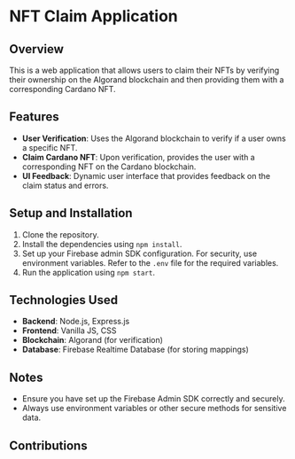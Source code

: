 # NFT Claim Application

## Overview

This is a web application that allows users to claim their NFTs by verifying their ownership on the Algorand blockchain and then providing them with a corresponding Cardano NFT.

## Features

- **User Verification**: Uses the Algorand blockchain to verify if a user owns a specific NFT.
- **Claim Cardano NFT**: Upon verification, provides the user with a corresponding NFT on the Cardano blockchain.
- **UI Feedback**: Dynamic user interface that provides feedback on the claim status and errors.
  
## Setup and Installation

1. Clone the repository.
2. Install the dependencies using `npm install`.
3. Set up your Firebase admin SDK configuration. For security, use environment variables. Refer to the `.env` file for the required variables.
4. Run the application using `npm start`.

## Technologies Used

- **Backend**: Node.js, Express.js
- **Frontend**: Vanilla JS, CSS
- **Blockchain**: Algorand (for verification)
- **Database**: Firebase Realtime Database (for storing mappings)

## Notes

- Ensure you have set up the Firebase Admin SDK correctly and securely.
- Always use environment variables or other secure methods for sensitive data.

## Contributions
